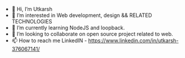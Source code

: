 - 👋 Hi, I’m Utkarsh
- 👀 I’m interested in Web development, design && RELATED TECHNOLOGIES
- 🌱 I’m currently learning NodeJS and loopback.
- 💞️ I’m looking to collaborate on open source project related to web.
- 📫 How to reach me LinkedIN - https://www.linkedin.com/in/utkarsh-376067141/

<!---
utkarsh1510/utkarsh1510 is a ✨ special ✨ repository because its `README.md` (this file) appears on your GitHub profile.
You can click the Preview link to take a look at your changes.
--->
